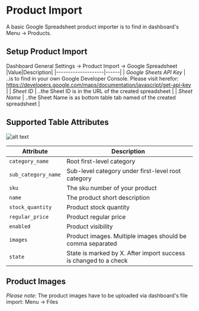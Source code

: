 # Product Import

A basic Google Spreadsheet product importer is to find in dashboard's Menu -> Products.

## Setup Product Import

Dashboard General Settings -> Product Import -> Google Spreadsheet
|Value|Description|
|--------------------|------|
| *Google Sheets API Key* | ..is to find in your own Google Developer Console. Please visit herefor: https://developers.google.com/maps/documentation/javascript/get-api-key |
| *Sheet ID* | ..the Sheet ID is in the URL of the created spreadsheet |
| *Sheet Name* | ..the Sheet Name is as bottom table tab named of the created spreadsheet |

## Supported Table Attributes

![alt text](https://github.com/Cezerin2/cezerin2/raw/master/docs/images/product-import-spreadsheet.png "Table Attributes")


| Attribute | Description |
| --- | --- |
| `category_name` | Root first-level category |
| `sub_category_name` | Sub-level category under first-level root category |
| `sku` | The sku number of your product |
| `name` | The product short description |
| `stock_quantity` | Product stock quantity |
| `regular_price` | Product regular price |
| `enabled` | Product visibility |
| `images` | Product images. Multiple images should be comma separated |
| `state` | State is marked by X. After import success is changed to a check |

## Product Images

*Please note:* The product images have to be uploaded via dashboard's file import:
Menu -> Files
